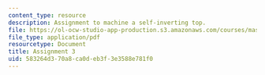 ```yaml
---
content_type: resource
description: Assignment to machine a self-inverting top.
file: https://ol-ocw-studio-app-production.s3.amazonaws.com/courses/mas-863-how-to-make-almost-anything-fall-2002/583264d370a8ca0deb3f3e3588e781f0_assignment3.pdf
file_type: application/pdf
resourcetype: Document
title: Assignment 3
uid: 583264d3-70a8-ca0d-eb3f-3e3588e781f0
---
```

